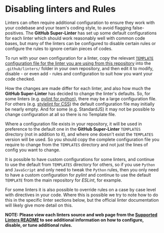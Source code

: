 # Disabling linters and Rules

Linters can often require additional configuration to ensure they work with your codebase and your team's coding style, to avoid flagging false-positives. The **GitHub Super-Linter** has set up some default configurations for each linter which should work reasonably well with common code bases, but many of the linters can be configured to disable certain rules or configure the rules to ignore certain pieces of codes.

To run with your own configuration for a linter, copy the relevant [`TEMPLATE` configuration file for the linter you are using from this repository](https://github.com/bcdonadio/bcd-super-linter/tree/main/TEMPLATES) into the `.github/linters/` folder in your own repository, and then edit it to modify, disable - or even add - rules and configuration to suit how you want your code checked.

How the changes are made differ for each linter, and also how much the **GitHub Super-Linter** has decided to change the linter's defaults. So, for some linters (e.g. [pylint for python](https://github.com/bcdonadio/bcd-super-linter/blob/main/TEMPLATES/.python-lint)), there may be a large configuration file. For others (e.g. [stylelint for CSS](https://github.com/bcdonadio/bcd-super-linter/blob/main/TEMPLATES/.stylelintrc.json)) the default configuration file may initially be nearly empty. And for some (e.g. StandardJS) it may not be possible to change configuration at all so there is no Template file.

Where a configuration file exists in your repository, it will be used in preference to the default one in the **GitHub Super-Linter** `TEMPLATES` directory (not in addition to it), and where one doesn't exist the `TEMPLATES` version will be used. So you should copy the complete configuration file you require to change from the `TEMPLATES` directory and not just the lines of config you want to change.

It is possible to have custom configurations for some linters, and continue to use the default from `TEMPLATES` directory for others, so if you use `Python` and `JavaScript` and only need to tweak the `Python` rules, then you only need to have a custom configuration for _pylint_ and continue to use the default `TEMPLATE` from the main repository for _ESLint_, for example.

For some linters it is also possible to override rules on a case by case level with directives in your code. Where this is possible we try to note how to do this in the specific linter sections below, but the official linter documentation will likely give more detail on this.

**NOTE: Please view each linters source and web page from the [Supported Linters README](https://github.com/bcdonadio/bcd-super-linter#supported-linters) to see additional information on how to configure, disable, or tune additional rules.**
